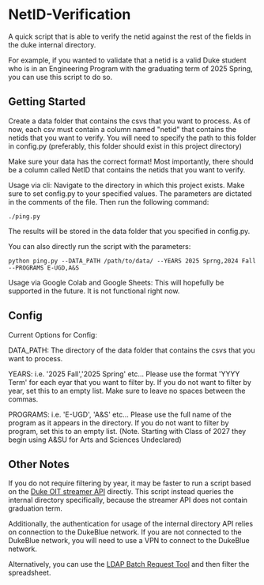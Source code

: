 # NetID-Verification

A quick script that is able to verify the netid against the rest of the fields in the duke internal directory.

For example, if you wanted to validate that a netid is a valid Duke student who is in an Engineering Program with the graduating term of 2025 Spring, you can use this script to do so.

## Getting Started

Create a data folder that contains the csvs that you want to process. As of now, each csv must contain a column named "netid" that contains the netids that you want to verify. You will need to specify the path to this folder in config.py (preferably, this folder should exist in this project directory)

Make sure your data has the correct format! Most importantly, there should be a column called NetID that contains the netids that you want to verify.

Usage via cli:
Navigate to the directory in which this project exists.
Make sure to set config.py to your specified values. The parameters are dictated in the comments of the file.
Then run the following command:

```
./ping.py
```

The results will be stored in the data folder that you specified in config.py.

You can also directly run the script with the parameters:

```
python ping.py --DATA_PATH /path/to/data/ --YEARS 2025 Sprng,2024 Fall --PROGRAMS E-UGD,A&S
```

Usage via Google Colab and Google Sheets:
This will hopefully be supported in the future. It is not functional right now.

## Config

Current Options for Config:

DATA_PATH: The directory of the data folder that contains the csvs that you want to process.

YEARS: i.e. '2025 Fall','2025 Spring' etc... Please use the format 'YYYY Term' for each eyar that you want to filter by. If you do not want to filter by year, set this to an empty list. Make sure to leave no spaces between the commas.

PROGRAMS: i.e. 'E-UGD', 'A&S' etc... Please use the full name of the program as it appears in the directory. If you do not want to filter by program, set this to an empty list. (Note. Starting with Class of 2027 they begin using A&SU for Arts and Sciences Undeclared)

## Other Notes

If you do not require filtering by year, it may be faster to run a script based on the [Duke OIT streamer API](https://streamer.oit.duke.edu/dev_console) directly. This script instead queries the internal directory specifically, because the streamer API does not contain graduation term.

Additionally, the authentication for usage of the internal directory API relies on connection to the DukeBlue network. If you are not connected to the DukeBlue network, you will need to use a VPN to connect to the DukeBlue network.

Alternatively, you can use the [LDAP Batch Request Tool](https://idm.oit.duke.edu/tools/ldap) and then filter the spreadsheet.
